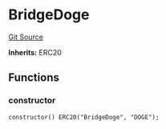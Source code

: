 # BridgeDoge
[Git Source](https://github.com/Taraxa-project/bridge/blob/e4d318b451d9170f9f2dde80fe4263043786ba03/src/lib/BridgeDoge.sol)

**Inherits:**
ERC20


## Functions
### constructor


```solidity
constructor() ERC20("BridgeDoge", "DOGE");
```

